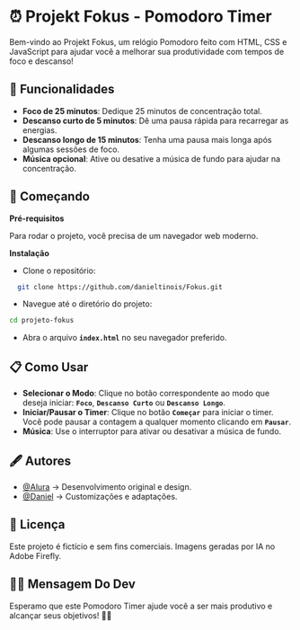 
# ⏰ Projekt Fokus - Pomodoro Timer

Bem-vindo ao Projekt Fokus, um relógio Pomodoro feito com HTML, CSS e JavaScript para ajudar você a melhorar sua produtividade com tempos de foco e descanso!


## 🌟 Funcionalidades

- **Foco de 25 minutos**: Dedique 25 minutos de concentração total.
- **Descanso curto de 5 minutos**: Dê uma pausa rápida para recarregar as energias.
- **Descanso longo de 15 minutos**: Tenha uma pausa mais longa após algumas sessões de foco.
- **Música opcional**: Ative ou desative a música de fundo para ajudar na concentração.


## 🚀 Começando

**Pré-requisitos**

Para rodar o projeto, você precisa de um navegador web moderno.

**Instalação**

- Clone o repositório:

```bash
  git clone https://github.com/danieltinois/Fokus.git
```

- Navegue até o diretório do projeto:

```bash
cd projeto-fokus
```

- Abra o arquivo **``index.html``** no seu navegador preferido.


    
## 📋 Como Usar

- **Selecionar o Modo**: Clique no botão correspondente ao modo que deseja iniciar: **`Foco`**, **`Descanso Curto`** ou **`Descanso Longo`**.
- **Iniciar/Pausar o Timer**: Clique no botão **`Começar`** para iniciar o timer. Você pode pausar a contagem a qualquer momento clicando em **`Pausar`**.
- **Música**: Use o interruptor para ativar ou desativar a música de fundo.

## 🖋️ Autores

- [@Alura](https://www.alura.com.br/) -> Desenvolvimento original e design.
- [@Daniel](https://www.linkedin.com/in/daniel-tinois-7338a2244/) -> Customizações e adaptações.


## 📄 Licença

Este projeto é fictício e sem fins comerciais. Imagens geradas por IA no Adobe Firefly.

## 👨‍💻 Mensagem Do Dev

Esperamo que este Pomodoro Timer ajude você a ser mais produtivo e alcançar seus objetivos! 💪🎯

